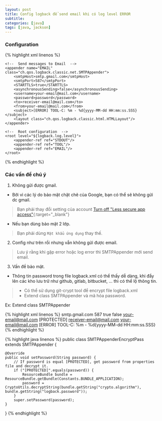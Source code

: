 ```yaml
---
layout: post
title: Config logback để send email khi có log level ERROR
subtitle:
categories: [java]
tags: [java, jackson]
---
```


### Configuration

{% highlight xml linenos %}
<?xml version="1.0" encoding="UTF-8"?>

<configuration scan="true" scanPeriod="120 seconds">
    <!-- OTHER APPENDER -->
    
    <!--  Send messages to Email  -->
    <appender name="EMAIL" class="ch.qos.logback.classic.net.SMTPAppender">
        <smtpHost>smtp.gmail.com</smtpHost>
        <smtpPort>587</smtpPort>
        <STARTTLS>true</STARTTLS>
        <asynchronousSending>false</asynchronousSending>
        <username>your-email@mail.com</username>
        <password>password</password>
        <to>receiver-email@mail.com</to>
        <from>your-email@mail.com</from>
        <subject>[ERROR] TOOL-C: %m - %d{yyyy-MM-dd HH:mm:ss.SSS}</subject>
        <layout class="ch.qos.logback.classic.html.HTMLLayout"/>
    </appender>

    <!--  Root configuration  -->
    <root level="${logback.log.level}">
        <appender-ref ref="STDOUT"/>
        <appender-ref ref="TOOL"/>
        <appender-ref ref="EMAIL"/>
    </root>
</configuration>
{% endhighlight %}

### Các vấn đề chú ý

1. Không gửi được gmail.
- Bởi vì các lý do bảo mật chặt chẽ của Google, bạn có thể sẽ không gửi dc gmail.
> Bạn phải thay đổi setting của account [Turn off "Less secure app access"](https://support.google.com/accounts/answer/6010255){:target="_blank"}
- Nếu bạn dùng bảo mật 2 lớp.
> Bạn phải dùng `Mật khẩu ứng dụng` thay thế.

2. Config như trên rồi nhưng vẫn không gửi được email.
> Lưu ý rằng khi gặp error hoặc log error thì SMTPAppender mới send email.

3. Vấn đề bảo mật.
- Thông tin password trong file logback.xml có thể thấy dễ dàng, khi đẩy lên các kho lưu trữ như github, gitlab, bitbucket, ... thì có thể lộ thông tin.
> - Có thể sử dụng git-crypt tool để encrypt file logback.xml
> - Extend class SMTPAppender và mã hóa password.

Ex: Extend class SMTPAppender

{% highlight xml linenos %}
<configuration scan="true" scanPeriod="120 seconds">
    <!--  Send messages to Email  -->
    <appender name="EMAIL" class="org.tool.services.logback.SMTPAppenderEncryptPass">
        <smtpHost>smtp.gmail.com</smtpHost>
        <smtpPort>587</smtpPort>
        <STARTTLS>true</STARTTLS>
        <asynchronousSending>false</asynchronousSending>
        <username>your-email@mail.com</username>
        <password>[PROTECTED]</password>
        <to>receiver-email@mail.com</to>
        <from>your-email@mail.com</from>
        <subject>[ERROR] TOOL-C: %m - %d{yyyy-MM-dd HH:mm:ss.SSS}</subject>
        <layout class="ch.qos.logback.classic.html.HTMLLayout"/>
    </appender>
</configuration>
{% endhighlight %}

{% highlight java linenos %}
public class SMTPAppenderEncryptPass extends SMTPAppender {

    @Override
    public void setPassword(String password) {
        // If password is equal [PROTECTED], get password from properties file and decrypt it.
        if ("[PROTECTED]".equals(password)) {
            ResourceBundle bundle = ResourceBundle.getBundle(Constants.BUNDLE_APPLICATION);
            password = CryptoUtils.decryptString(bundle.getString("crypto.algorithm"), bundle.getString("logback.password"));
        }
        super.setPassword(password);
    }
}
{% endhighlight %}